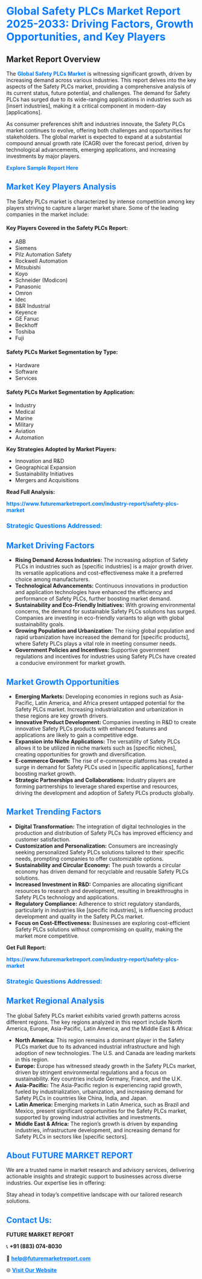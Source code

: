 <h1 style="color: #007BFF;">Global Safety PLCs Market Report 2025-2033: Driving Factors, Growth Opportunities, and Key Players</h1>

<section id="overview">
<h2>Market Report Overview</h2>
<p>The <a href="https://www.futuremarketreport.com/industry-report/safety-plcs-market" style="color: #007BFF; text-decoration: none;"><strong>Global Safety PLCs Market</strong></a> is witnessing significant growth, driven by increasing demand across various industries. This report delves into the key aspects of the Safety PLCs market, providing a comprehensive analysis of its current status, future potential, and challenges. The demand for Safety PLCs has surged due to its wide-ranging applications in industries such as [insert industries], making it a critical component in modern-day [applications].</p>
<p>As consumer preferences shift and industries innovate, the Safety PLCs market continues to evolve, offering both challenges and opportunities for stakeholders. The global market is expected to expand at a substantial compound annual growth rate (CAGR) over the forecast period, driven by technological advancements, emerging applications, and increasing investments by major players.</p>
</section>

<section id="overview">
<p><a href="https://www.futuremarketreport.com/request-sample/reportId=59786" style="color: #007BFF; text-decoration: none;"><strong>Explore Sample Report Here</strong></a></p>
</section>

<section id="key-players">
<h2 style="color: #007BFF;">Market Key Players Analysis</h2>
<p>The Safety PLCs market is characterized by intense competition among key players striving to capture a larger market share. Some of the leading companies in the market include:</p>
<h4>Key Players Covered in the Safety PLCs Report:</h4>
<ul><li>ABB</li><li>Siemens</li><li>Pilz Automation Safety</li><li>Rockwell Automation</li><li>Mitsubishi</li><li>Koyo</li><li>Schneider (Modicon)</li><li>Panasonic</li><li>Omron</li><li>Idec</li><li>B&amp;R Industrial</li><li>Keyence</li><li>GE Fanuc</li><li>Beckhoff</li><li>Toshiba</li><li>Fuji</li></ul>
<h4>Safety PLCs Market Segmentation by Type:</h4>
<ul><li>Hardware</li><li>Software</li><li>Services</li></ul>

<h4>Safety PLCs Market Segmentation by Application:</h4>
<ul><li>Industry</li><li>Medical</li><li>Marine</li><li>Military</li><li>Aviation</li><li>Automation</li></ul>
<p><strong>Key Strategies Adopted by Market Players:</strong></p>
<ul>
<li>Innovation and R&D</li>
<li>Geographical Expansion</li>
<li>Sustainability Initiatives</li>
<li>Mergers and Acquisitions</li>
</ul>
</section>

<section>
<p><strong>Read Full Analysis: </strong></p><a href="https://www.futuremarketreport.com/industry-report/safety-plcs-market" style="color: #007BFF; text-decoration: none;"><strong>https://www.futuremarketreport.com/industry-report/safety-plcs-market</strong></a>
<h3 style="color: #007BFF;">Strategic Questions Addressed:</h3>
</section>

<section id="driving-factors">
<h2 style="color: #007BFF;">Market Driving Factors</h2>
<ul>
<li><strong>Rising Demand Across Industries:</strong> The increasing adoption of Safety PLCs in industries such as [specific industries] is a major growth driver. Its versatile applications and cost-effectiveness make it a preferred choice among manufacturers.</li>
<li><strong>Technological Advancements:</strong> Continuous innovations in production and application technologies have enhanced the efficiency and performance of Safety PLCs, further boosting market demand.</li>
<li><strong>Sustainability and Eco-Friendly Initiatives:</strong> With growing environmental concerns, the demand for sustainable Safety PLCs solutions has surged. Companies are investing in eco-friendly variants to align with global sustainability goals.</li>
<li><strong>Growing Population and Urbanization:</strong> The rising global population and rapid urbanization have increased the demand for [specific products], where Safety PLCs plays a vital role in meeting consumer needs.</li>
<li><strong>Government Policies and Incentives:</strong> Supportive government regulations and incentives for industries using Safety PLCs have created a conducive environment for market growth.</li>
</ul>
</section>

<section id="growth-opportunities">
<h2 style="color: #007BFF;">Market Growth Opportunities</h2>
<ul>
<li><strong>Emerging Markets:</strong> Developing economies in regions such as Asia-Pacific, Latin America, and Africa present untapped potential for the Safety PLCs market. Increasing industrialization and urbanization in these regions are key growth drivers.</li>
<li><strong>Innovative Product Development:</strong> Companies investing in R&D to create innovative Safety PLCs products with enhanced features and applications are likely to gain a competitive edge.</li>
<li><strong>Expansion into Niche Applications:</strong> The versatility of Safety PLCs allows it to be utilized in niche markets such as [specific niches], creating opportunities for growth and diversification.</li>
<li><strong>E-commerce Growth:</strong> The rise of e-commerce platforms has created a surge in demand for Safety PLCs used in [specific applications], further boosting market growth.</li>
<li><strong>Strategic Partnerships and Collaborations:</strong> Industry players are forming partnerships to leverage shared expertise and resources, driving the development and adoption of Safety PLCs products globally.</li>
</ul>
</section>

<section id="trending-factors">
<h2 style="color: #007BFF;">Market Trending Factors</h2>
<ul>
<li><strong>Digital Transformation:</strong> The integration of digital technologies in the production and distribution of Safety PLCs has improved efficiency and customer satisfaction.</li>
<li><strong>Customization and Personalization:</strong> Consumers are increasingly seeking personalized Safety PLCs solutions tailored to their specific needs, prompting companies to offer customizable options.</li>
<li><strong>Sustainability and Circular Economy:</strong> The push towards a circular economy has driven demand for recyclable and reusable Safety PLCs solutions.</li>
<li><strong>Increased Investment in R&D:</strong> Companies are allocating significant resources to research and development, resulting in breakthroughs in Safety PLCs technology and applications.</li>
<li><strong>Regulatory Compliance:</strong> Adherence to strict regulatory standards, particularly in industries like [specific industries], is influencing product development and quality in the Safety PLCs market.</li>
<li><strong>Focus on Cost-Effectiveness:</strong> Businesses are exploring cost-efficient Safety PLCs solutions without compromising on quality, making the market more competitive.</li>
</ul>
</section>

<section>
<p><strong>Get Full Report: </strong></p><a href="https://www.futuremarketreport.com/industry-report/safety-plcs-market" style="color: #007BFF; text-decoration: none;"><strong>https://www.futuremarketreport.com/industry-report/safety-plcs-market</strong></a>
<h3 style="color: #007BFF;">Strategic Questions Addressed:</h3>
</section>


<section id="regional-analysis">
<h2 style="color: #007BFF;">Market Regional Analysis</h2>
<p>The global Safety PLCs market exhibits varied growth patterns across different regions. The key regions analyzed in this report include North America, Europe, Asia-Pacific, Latin America, and the Middle East & Africa:</p>
<ul>
<li><strong>North America:</strong> This region remains a dominant player in the Safety PLCs market due to its advanced industrial infrastructure and high adoption of new technologies. The U.S. and Canada are leading markets in this region.</li>
<li><strong>Europe:</strong> Europe has witnessed steady growth in the Safety PLCs market, driven by stringent environmental regulations and a focus on sustainability. Key countries include Germany, France, and the U.K.</li>
<li><strong>Asia-Pacific:</strong> The Asia-Pacific region is experiencing rapid growth, fueled by industrialization, urbanization, and increasing demand for Safety PLCs in countries like China, India, and Japan.</li>
<li><strong>Latin America:</strong> Emerging markets in Latin America, such as Brazil and Mexico, present significant opportunities for the Safety PLCs market, supported by growing industrial activities and investments.</li>
<li><strong>Middle East & Africa:</strong> The region’s growth is driven by expanding industries, infrastructure development, and increasing demand for Safety PLCs in sectors like [specific sectors].</li>
</ul>
</section>

<footer>
<h2 style="color: #007BFF;">About FUTURE MARKET REPORT</h2>
<p>We are a trusted name in market research and advisory services, delivering actionable insights and strategic support to businesses across diverse industries. Our expertise lies in offering:</p>

<p>Stay ahead in today’s competitive landscape with our tailored research solutions.</p>

<h2 style="color: #007BFF;">Contact Us:</h2>
<p><strong>FUTURE MARKET REPORT</strong></p>
<p>📞 <strong>+91 (883) 074-8030</strong></p>
<p>📧 <strong><a href="mailto:help@futuremarketreport.com" style="color: #007BFF;">help@futuremarketreport.com</a></strong></p>
<p>🌐 <strong><a href="https://www.futuremarketreport.com/" style="color: #007BFF;">Visit Our Website</a></strong></p>
</footer>